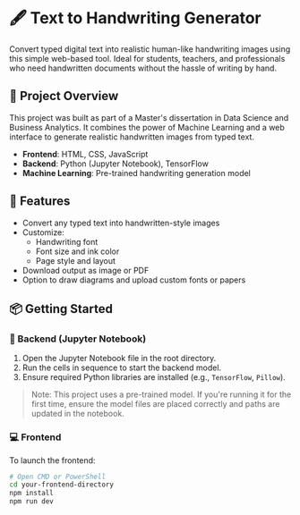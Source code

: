 # 🖋️ Text to Handwriting Generator

Convert typed digital text into realistic human-like handwriting images using this simple web-based tool. Ideal for students, teachers, and professionals who need handwritten documents without the hassle of writing by hand.

## 🧠 Project Overview

This project was built as part of a Master's dissertation in Data Science and Business Analytics. It combines the power of Machine Learning and a web interface to generate realistic handwritten images from typed text.

- **Frontend**: HTML, CSS, JavaScript
- **Backend**: Python (Jupyter Notebook), TensorFlow
- **Machine Learning**: Pre-trained handwriting generation model

## 🚀 Features

- Convert any typed text into handwritten-style images
- Customize:
  - Handwriting font
  - Font size and ink color
  - Page style and layout
- Download output as image or PDF
- Option to draw diagrams and upload custom fonts or papers

## 📦 Getting Started

### 🔧 Backend (Jupyter Notebook)
1. Open the Jupyter Notebook file in the root directory.
2. Run the cells in sequence to start the backend model.
3. Ensure required Python libraries are installed (e.g., `TensorFlow`, `Pillow`).

> Note: This project uses a pre-trained model. If you're running it for the first time, ensure the model files are placed correctly and paths are updated in the notebook.

### 💻 Frontend
To launch the frontend:

```bash
# Open CMD or PowerShell
cd your-frontend-directory
npm install
npm run dev
